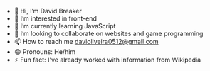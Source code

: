 - 👋 Hi, I’m David Breaker
- 👀 I’m interested in front-end  
- 🌱 I’m currently learning JavaScript
- 💞️ I’m looking to collaborate on websites and game programming
- 📫 How to reach me davioliveira0512@gmail.com
- 😄 Pronouns: He/him
- ⚡ Fun fact: I've already worked with information from Wikipedia

<!---
DavidBreaker/DavidBreaker is a ✨ special ✨ repository because its `README.md` (this file) appears on your GitHub profile.
You can click the Preview link to take a look at your changes.
--->
